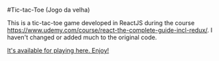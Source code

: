 #Tic-tac-Toe (Jogo da velha)


This is a tic-tac-toe game developed in ReactJS during the course https://www.udemy.com/course/react-the-complete-guide-incl-redux/.
I haven't changed or added much to the original code. 



[It's available for playing here. Enjoy!](https://jojogodavelha.netlify.app/)
